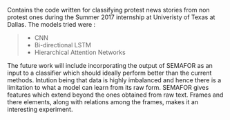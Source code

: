 Contains the code written for classifying protest news stories from non protest ones during the Summer 2017 internship at Univeristy of Texas at Dallas.
The models tried were :
>* CNN 
>* Bi-directional LSTM
>* Hierarchical Attention Networks


The future work will include incorporating the output of SEMAFOR as an input to a classifier which should ideally perform better than the current methods. Intution being that data is highly imbalanced and hence there is a limitation to what a model can learn from its raw form. SEMAFOR gives features which extend beyond the ones obtained from raw text. Frames and there elements, along with relations among the frames, makes it an interesting experiment.  
